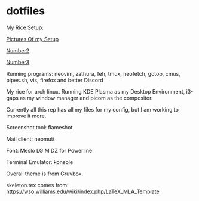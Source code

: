 # dotfiles
My Rice Setup:

[Pictures Of my Setup](https://imgur.com/Y8CwSkT.png)

[Number2](https://imgur.com/Y8CwSkT.png)

[Number3](https://imgur.com/VgUHRG0.png)

Running programs: neovim, zathura, feh, tmux, neofetch, gotop, cmus, pipes.sh, vis, firefox and better Discord

My rice for arch linux. Running KDE Plasma as my Desktop Environment, i3-gaps as my window manager and picom as the compositor.

Currently all this rep has all my files for my config, but I am working to improve it more.

Screenshot tool: flameshot

Mail client: neomutt

Font: Meslo LG M DZ for Powerline

Terminal Emulator: konsole

Overall theme is from Gruvbox.

skeleton.tex comes from: https://wso.williams.edu/wiki/index.php/LaTeX_MLA_Template
